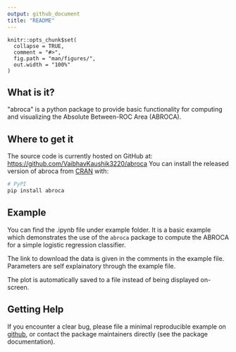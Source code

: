 ```yaml
---
output: github_document
title: "README"
---
```


<!-- README.md is generated from README.Rmd. Please edit that file -->

```{r setup, include = FALSE}
knitr::opts_chunk$set(
  collapse = TRUE,
  comment = "#>",
  fig.path = "man/figures/",
  out.width = "100%"
)
```
## What is it?

"abroca" is a python package to provide basic functionality for computing and visualizing the Absolute Between-ROC Area (ABROCA).

## Where to get it

The source code is currently hosted on GitHub at:
https://github.com/VaibhavKaushik3220/abroca
You can install the released version of abroca from [CRAN](https://CRAN.R-project.org) with:

```sh
# PyPI
pip install abroca
```


## Example

You can find the .ipynb file under example folder. It is a basic example which demonstrates the use of the `abroca` package to compute the ABROCA for a simple logistic regression classifier.

The link to download the data is given in the comments in the example file. Parameters are self explainatory through the example file.

The plot is automatically saved to a file instead of being displayed on-screen.

## Getting Help

If you encounter a clear bug, please file a minimal reproducible example on [github](https://github.com/VaibhavKaushik3220/abroca/issues), or contact the package maintainers directly (see the package documentation).
